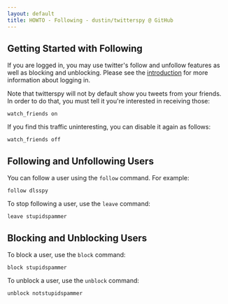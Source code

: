 ```yaml
---
layout: default
title: HOWTO - Following - dustin/twitterspy @ GitHub
---
```


## Getting Started with Following

If you are logged in, you may use twitter's follow and unfollow
features as well as blocking and unblocking.  Please see the
[introduction][intro] for more information about logging in.

Note that twitterspy will not by default show you tweets from your
friends.  In order to do that, you must tell it you're interested in
receiving those:

    watch_friends on

If you find this traffic uninteresting, you can disable it again as
follows:

    watch_friends off

## Following and Unfollowing Users

You can follow a user using the `follow` command.  For example:

    follow dlsspy

To stop following a user, use the `leave` command:

    leave stupidspammer

## Blocking and Unblocking Users

To block a user, use the `block` command:

    block stupidspammer

To unblock a user, use the `unblock` command:

    unblock notstupidspammer

[intro]: intro.html
